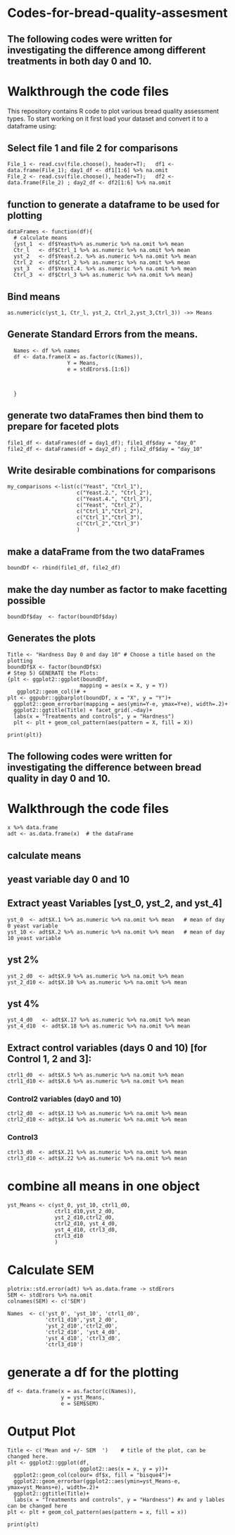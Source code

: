 # Codes-for-bread-quality-assesment
## The following codes were written for investigating the difference among different treatments in both day 0 and 10.
# Walkthrough the code files
This repository contains R code to plot various bread quality assessment types. To start working on it first load your dataset and convert it to a dataframe using: 
## Select file 1 and file 2 for comparisons
```
File_1 <- read.csv(file.choose(), header=T);   df1 <- data.frame(File_1); day1_df <- df1[1:6] %>% na.omit  
File_2 <- read.csv(file.choose(), header=T);   df2 <- data.frame(File_2) ; day2_df <- df2[1:6] %>% na.omit 
```
## function to generate a dataframe to be used for plotting 
```
dataFrames <- function(df){
  # calculate means
  {yst_1  <- df$Yeast%>% as.numeric %>% na.omit %>% mean 
  Ctr_l   <- df$Ctrl_1 %>% as.numeric %>% na.omit %>% mean 
  yst_2   <- df$Yeast.2. %>% as.numeric %>% na.omit %>% mean
  Ctrl_2  <- df$Ctrl_2 %>% as.numeric %>% na.omit %>% mean
  yst_3   <- df$Yeast.4. %>% as.numeric %>% na.omit %>% mean
  Ctrl_3  <- df$Ctrl_3 %>% as.numeric %>% na.omit %>% mean}
```
## Bind means
```
as.numeric(c(yst_1, Ctr_l, yst_2, Ctrl_2,yst_3,Ctrl_3)) ->> Means
```
## Generate Standard Errors from the means.
``` plotrix::std.error(df) %>% as.data.frame -> stdErors
  Names <- df %>% names
  df <- data.frame(X = as.factor(c(Names)), 
                   Y = Means,
                   e = stdErors$.[1:6])
  
  
  
  }
```
## generate two dataFrames then bind them to prepare for faceted plots
```
file1_df <- dataFrames(df = day1_df); file1_df$day = "day_0"
file2_df <- dataFrames(df = day2_df) ; file2_df$day = "day_10"
```
## Write desirable combinations for comparisons
```
my_comparisons <-list(c("Yeast", "Ctrl_1"),
                      c("Yeast.2.", "Ctrl_2"),
                      c("Yeast.4.", "Ctrl_3"),
                      c("Yeast", "Ctrl_2"),
                      c("Ctrl_1","Ctrl_2"),
                      c("Ctrl_1","Ctrl_3"),
                      c("Ctrl_2","Ctrl_3")
                      )

```
## make a dataFrame from the two dataFrames
```
boundDf <- rbind(file1_df, file2_df)
```
## make the day number as factor to make facetting possible
```
boundDf$day  <- factor(boundDf$day)
```
## Generates the plots
```
Title <- "Hardness Day 0 and day 10" # Choose a title based on the plotting 
boundDf$X <- factor(boundDf$X)
# Step 5) GENERATE the Plots: 
{plt <- ggplot2::ggplot(boundDf,
                       mapping = aes(x = X, y = Y))
   ggplot2::geom_col()# +
plt <- ggpubr::ggbarplot(boundDf, x = "X", y = "Y")+
  ggplot2::geom_errorbar(mapping = aes(ymin=Y-e, ymax=Y+e), width=.2)+
  ggplot2::ggtitle(Title) + facet_grid(.~day)+
  labs(x = "Treatments and controls", y = "Hardness")
  plt <- plt + geom_col_pattern(aes(pattern = X, fill = X))

print(plt)}

```

## The following codes were written for investigating the difference between bread quality in day 0 and 10.
# Walkthrough the code files

```x <- read.csv(file.choose(), header=T)
x %>% data.frame
adt <- as.data.frame(x)  # the dataFrame 
```

## calculate means
## yeast variable day 0 and 10

## Extract yeast Variables  [yst_0, yst_2, and yst_4]

```
yst_0  <- adt$X.1 %>% as.numeric %>% na.omit %>% mean   # mean of day 0 yeast variable
yst_10 <- adt$X.2 %>% as.numeric %>% na.omit %>% mean   # mean of day 10 yeast variable
```
## yst 2%
```
yst_2_d0  <- adt$X.9 %>% as.numeric %>% na.omit %>% mean
yst_2_d10 <- adt$X.10 %>% as.numeric %>% na.omit %>% mean
```

## yst 4%
```
yst_4_d0   <- adt$X.17 %>% as.numeric %>% na.omit %>% mean
yst_4_d10  <- adt$X.18 %>% as.numeric %>% na.omit %>% mean
```

## Extract control variables (days 0 and 10) [for Control 1, 2 and 3]: 

```
ctrl1_d0  <- adt$X.5 %>% as.numeric %>% na.omit %>% mean
ctrl1_d10 <- adt$X.6 %>% as.numeric %>% na.omit %>% mean
```
### Control2 variables (day0 and 10) 
```
ctrl2_d0  <- adt$X.13 %>% as.numeric %>% na.omit %>% mean
ctrl2_d10 <- adt$X.14 %>% as.numeric %>% na.omit %>% mean
```
### Control3  
```
ctrl3_d0  <- adt$X.21 %>% as.numeric %>% na.omit %>% mean
ctrl3_d10 <- adt$X.22 %>% as.numeric %>% na.omit %>% mean
```
# combine all means in one object
```
yst_Means <- c(yst_0, yst_10, ctrl1_d0,
               ctrl1_d10,yst_2_d0,
               yst_2_d10,ctrl2_d0, 
               ctrl2_d10, yst_4_d0, 
               yst_4_d10, ctrl3_d0, 
               ctrl3_d10
               )
```
# Calculate SEM  
```
plotrix::std.error(adt) %>% as.data.frame -> stdErors
SEM <- stdErors %>% na.omit 
colnames(SEM) <- c('SEM')   

Names  <- c('yst_0', 'yst_10', 'ctrl1_d0',
            'ctrl1_d10','yst_2_d0',
            'yst_2_d10','ctrl2_d0', 
            'ctrl2_d10', 'yst_4_d0', 
            'yst_4_d10', 'ctrl3_d0', 
            'ctrl3_d10')
```
# generate a df for the plotting  
```
df <- data.frame(x = as.factor(c(Names)), 
                 y = yst_Means,
                 e = SEM$SEM)
```
# Output Plot  
```
Title <- c('Mean and +/- SEM  ')    # title of the plot, can be changed here.
plt <- ggplot2::ggplot(df, 
                       ggplot2::aes(x = x, y = y))+
  ggplot2::geom_col(colour= df$x, fill = "bisque4")+
  ggplot2::geom_errorbar(ggplot2::aes(ymin=yst_Means-e, ymax=yst_Means+e), width=.2)+
  ggplot2::ggtitle(Title)+
  labs(x = "Treatments and controls", y = "Hardness") #x and y lables can be changed here
plt <- plt + geom_col_pattern(aes(pattern = x, fill = x))

print(plt)
```


